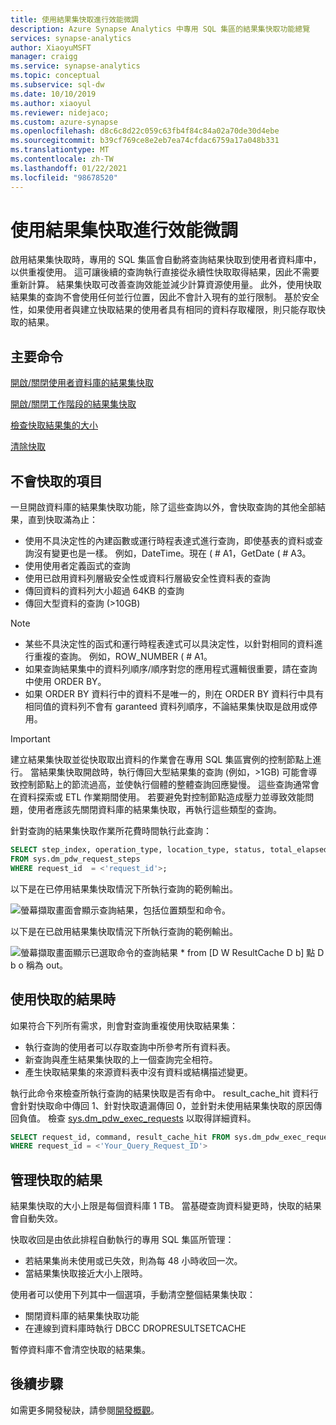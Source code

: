 ```yaml
---
title: 使用結果集快取進行效能微調
description: Azure Synapse Analytics 中專用 SQL 集區的結果集快取功能總覽
services: synapse-analytics
author: XiaoyuMSFT
manager: craigg
ms.service: synapse-analytics
ms.topic: conceptual
ms.subservice: sql-dw
ms.date: 10/10/2019
ms.author: xiaoyul
ms.reviewer: nidejaco;
ms.custom: azure-synapse
ms.openlocfilehash: d8c6c8d22c059c63fb4f84c84a02a70de30d4ebe
ms.sourcegitcommit: b39cf769ce8e2eb7ea74cfdac6759a17a048b331
ms.translationtype: MT
ms.contentlocale: zh-TW
ms.lasthandoff: 01/22/2021
ms.locfileid: "98678520"
---
```

# <a name="performance-tuning-with-result-set-caching"></a>使用結果集快取進行效能微調

啟用結果集快取時，專用的 SQL 集區會自動將查詢結果快取到使用者資料庫中，以供重複使用。  這可讓後續的查詢執行直接從永續性快取取得結果，因此不需要重新計算。   結果集快取可改善查詢效能並減少計算資源使用量。  此外，使用快取結果集的查詢不會使用任何並行位置，因此不會計入現有的並行限制。 基於安全性，如果使用者與建立快取結果的使用者具有相同的資料存取權限，則只能存取快取的結果。  

## <a name="key-commands"></a>主要命令

[開啟/關閉使用者資料庫的結果集快取](/sql/t-sql/statements/alter-database-transact-sql-set-options?toc=/azure/synapse-analytics/sql-data-warehouse/toc.json&bc=/azure/synapse-analytics/sql-data-warehouse/breadcrumb/toc.json&view=azure-sqldw-latest&preserve-view=true)

[開啟/關閉工作階段的結果集快取](/sql/t-sql/statements/set-result-set-caching-transact-sql?toc=/azure/synapse-analytics/sql-data-warehouse/toc.json&bc=/azure/synapse-analytics/sql-data-warehouse/breadcrumb/toc.json&view=azure-sqldw-latest&preserve-view=true)

[檢查快取結果集的大小](/sql/t-sql/database-console-commands/dbcc-showresultcachespaceused-transact-sql?toc=/azure/synapse-analytics/sql-data-warehouse/toc.json&bc=/azure/synapse-analytics/sql-data-warehouse/breadcrumb/toc.json&view=azure-sqldw-latest&preserve-view=true)  

[清除快取](/sql/t-sql/database-console-commands/dbcc-dropresultsetcache-transact-sql?toc=/azure/synapse-analytics/sql-data-warehouse/toc.json&bc=/azure/synapse-analytics/sql-data-warehouse/breadcrumb/toc.json&view=azure-sqldw-latest&preserve-view=true)

## <a name="whats-not-cached"></a>不會快取的項目  

一旦開啟資料庫的結果集快取功能，除了這些查詢以外，會快取查詢的其他全部結果，直到快取滿為止：

- 使用不具決定性的內建函數或運行時程表達式進行查詢，即使基表的資料或查詢沒有變更也是一樣。 例如，DateTime。現在 ( # A1，GetDate ( # A3。
- 使用使用者定義函式的查詢
- 使用已啟用資料列層級安全性或資料行層級安全性資料表的查詢
- 傳回資料的資料列大小超過 64KB 的查詢
- 傳回大型資料的查詢 (>10GB) 
>[!NOTE]
> - 某些不具決定性的函式和運行時程表達式可以具決定性，以針對相同的資料進行重複的查詢。 例如，ROW_NUMBER ( # A1。  
> - 如果查詢結果集中的資料列順序/順序對您的應用程式邏輯很重要，請在查詢中使用 ORDER BY。
> - 如果 ORDER BY 資料行中的資料不是唯一的，則在 ORDER BY 資料行中具有相同值的資料列不會有 garanteed 資料列順序，不論結果集快取是啟用或停用。

> [!IMPORTANT]
> 建立結果集快取並從快取取出資料的作業會在專用 SQL 集區實例的控制節點上進行。
> 當結果集快取開啟時，執行傳回大型結果集的查詢 (例如，>1GB) 可能會導致控制節點上的節流過高，並使執行個體的整體查詢回應變慢。  這些查詢通常會在資料探索或 ETL 作業期間使用。 若要避免對控制節點造成壓力並導致效能問題，使用者應該先關閉資料庫的結果集快取，再執行這些類型的查詢。  

針對查詢的結果集快取作業所花費時間執行此查詢：

```sql
SELECT step_index, operation_type, location_type, status, total_elapsed_time, command
FROM sys.dm_pdw_request_steps
WHERE request_id  = <'request_id'>;
```

以下是在已停用結果集快取情況下所執行查詢的範例輸出。

![螢幕擷取畫面會顯示查詢結果，包括位置類型和命令。](./media/performance-tuning-result-set-caching/query-steps-with-rsc-disabled.png)

以下是在已啟用結果集快取情況下所執行查詢的範例輸出。

![螢幕擷取畫面顯示已選取命令的查詢結果 * from [D W ResultCache D b] 點 D b o 稱為 out。](./media/performance-tuning-result-set-caching/query-steps-with-rsc-enabled.png)

## <a name="when-cached-results-are-used"></a>使用快取的結果時

如果符合下列所有需求，則會對查詢重複使用快取結果集：

- 執行查詢的使用者可以存取查詢中所參考所有資料表。
- 新查詢與產生結果集快取的上一個查詢完全相符。
- 產生快取結果集的來源資料表中沒有資料或結構描述變更。

執行此命令來檢查所執行查詢的結果快取是否有命中。 result_cache_hit 資料行會針對快取命中傳回 1、針對快取遺漏傳回 0，並針對未使用結果集快取的原因傳回負值。 檢查 [sys.dm_pdw_exec_requests](/sql/relational-databases/system-dynamic-management-views/sys-dm-pdw-exec-requests-transact-sql?toc=/azure/synapse-analytics/sql-data-warehouse/toc.json&bc=/azure/synapse-analytics/sql-data-warehouse/breadcrumb/toc.json&view=azure-sqldw-latest&preserve-view=true) 以取得詳細資料。

```sql
SELECT request_id, command, result_cache_hit FROM sys.dm_pdw_exec_requests
WHERE request_id = <'Your_Query_Request_ID'>
```

## <a name="manage-cached-results"></a>管理快取的結果

結果集快取的大小上限是每個資料庫 1 TB。  當基礎查詢資料變更時，快取的結果會自動失效。  

快取收回是由依此排程自動執行的專用 SQL 集區所管理：

- 若結果集尚未使用或已失效，則為每 48 小時收回一次。
- 當結果集快取接近大小上限時。

使用者可以使用下列其中一個選項，手動清空整個結果集快取：

- 關閉資料庫的結果集快取功能
- 在連線到資料庫時執行 DBCC DROPRESULTSETCACHE

暫停資料庫不會清空快取的結果集。  

## <a name="next-steps"></a>後續步驟

如需更多開發秘訣，請參閱[開發概觀](sql-data-warehouse-overview-develop.md)。
